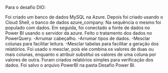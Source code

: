 Para o desafio DIO:

Foi criado um banco de dados MySQL na Azure.
Depois foi criado usando o Cloud Shell,
o banco de dados azure_company.
Na sequência o mesmo foi populado com dados.
Em seguida, foi conectado a fonte de dados no Power BI
usando o servidor da azure.
Feito o tratamento dos dados no PowerQuery.
-Arrumar cabeçalho.
-Arrumar tipos de dados.
-Mesclar colunas para facilitar leitura.
-Mesclar tabelas para facilitar a geração dos relatórios.
Foi usado o mesclar, pois ele combina os valores de duas ou mais colunas,
enquanto o atribuir substitui os valores de uma coluna por valores de outra.
Foram criados relatórios simples para verificação dos dados.
Foi salvo o arquivo PowerBI na pasta Desafio Power BI.
